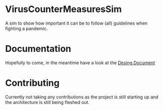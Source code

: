 # VirusCounterMeasuresSim
A sim to show how important it can be to follow (all) guidelines when fighting a pandemic.

# Documentation
Hopefully to come, in the meantime have a look at the [Desing Document](https://github.com/Migaroez/VirusCounterMeasuresSim/blob/main/Design%20Document.md)

# Contributing
Currently not taking any contributions as the project is still starting up and the architecture is still being fleshed out.
